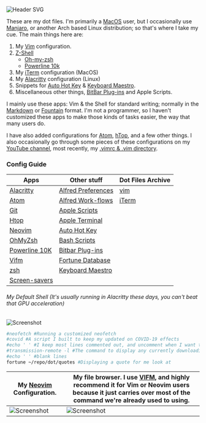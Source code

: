 ![Header SVG](https://makccr.github.io/images/github-header.svg)

These are my dot files. I'm primarily a [MacOS](https://www.apple.com/macos/) user, but I occasionally use [Manjaro](https://manjaro.org/), or another Arch based Linux distribution; so that's where I take my cue. The main things here are: 

1. My [Vim](https://www.vim.org/) configuration. 
2. [Z-Shell](http://zsh.sourceforge.net/)
    * [Oh-my-zsh](https://ohmyz.sh/)
    * [Powerline 10k](https://github.com/romkatv/powerlevel10k) 
3. My [iTerm](https://www.iterm2.com/) configuration (MacOS)
4. My [Alacritty](https://github.com/alacritty/alacritty) configuration (Linux)
5. Snippets for [Auto Hot Key](https://www.autohotkey.com/) & [Keyboard Maestro](https://www.keyboardmaestro.com/main/). 
6. Miscellaneous other things, [BitBar Plug-ins](https://getbitbar.com/) and Apple Scripts. 

I mainly use these apps: Vim & the Shell for standard writing; normally in the [Markdown](https://www.markdownguide.org/) or [Fountain](https://fountain.io/) format. I'm not a programmer, so I haven't customized these apps to make those kinds of tasks easier, the way that many users do. 

I have also added configurations for [Atom](https://atom.io/), [hTop](https://hisham.hm/htop/), and a few other things. I also occasionally go through some pieces of these configurations on my [YouTube channel](https://www.youtube.com/c/makccr), most recently, my [.vimrc & .vim directory](https://www.youtube.com/watch?v=Igfm59WL3NE).

### Config Guide
Apps | Other stuff | Dot Files Archive       
 --- | ----------- | ------------ 
[Alacritty](https://github.com/makccr/dot/blob/master/.config/alacritty/alacritty.yml) | [Alfred Preferences](https://github.com/makccr/dot/tree/master/misc/alfred-workflows/Alfred.alfredpreferences) | [vim](https://github.com/makccr/dot/blob/master/misc/archives/.vimrc)
[Atom](https://github.com/makccr/dot/tree/master/.atom) | [Alfred Work-flows](https://github.com/makccr/dot/tree/master/misc/alfred-workflows) | [iTerm](https://github.com/makccr/dot/blob/master/misc/archives/com.googlecode.iterm2.plist)
[Git](https://github.com/makccr/dot/blob/master/.gitconfig) | [Apple Scripts](https://github.com/makccr/dot/tree/master/misc/apple-scripts) | 
[Htop](https://github.com/makccr/dot/blob/master/.config/htop/htoprc) | [Apple Terminal](https://github.com/makccr/dot/blob/master/misc/macOS/terminals/Gruvbox.terminal) | 
[Neovim](https://github.com/makccr/dot/blob/master/.config/nvim/init.vim) | [Auto Hot Key](https://github.com/makccr/dot/blob/master/misc/snippets/ahk/ahk.ahk) |
[OhMyZsh](https://github.com/makccr/dot/blob/master/.zshrc) | [Bash Scripts](https://github.com/makccr/dot/tree/master/.bin) |
[Powerline 10K](https://github.com/makccr/dot/blob/master/.p10k.zsh) | [Bitbar Plug-ins](https://github.com/makccr/dot/tree/master/misc/bitbar) |
[Vifm](https://github.com/makccr/dot/tree/master/.config/vifm) | [Fortune Database](https://github.com/makccr/dot/blob/master/quotes) |
[zsh](https://github.com/makccr/dot/blob/master/.zshrc) | [Keyboard Maestro](https://github.com/makccr/dot/blob/master/misc/snippets/keyboardMaestro.kmsync) |
 | [Screen-savers](https://github.com/makccr/dot/tree/master/misc/macOS/screensavers) | 


###### My Default Shell (It's usually running in Alacritty these days, you can't beat that GPU acceleration) 
![Screenshot](https://raw.githubusercontent.com/makccr/dotProfiles/master/images/profile.jpg)

```bash
#neofetch #Running a customized neofetch 
#covid #A script I built to keep my updated on COVID-19 effects
#echo ' ' #I keep most lines commented out, and uncomment when I want to see more
#transmission-remote -l #The command to display any currently downloading torrents
#echo ' ' #blank lines
fortune ~/repo/dot/quotes #Displaying a quote for me look at 
```

**My [Neovim](https://github.com/neovim/neovim) Configuration.** | **My file browser. I use [VIFM](https://github.com/vifm/vifm), and highly recommend it for Vim or Neovim users because it just carries over most of the command we're already used to using.**
---------- | -------------------
![Screenshot](https://raw.githubusercontent.com/makccr/dotProfiles/master/images/vim.jpg) | ![Screenshot](https://raw.githubusercontent.com/makccr/dotProfiles/master/images/vifm.jpg)
